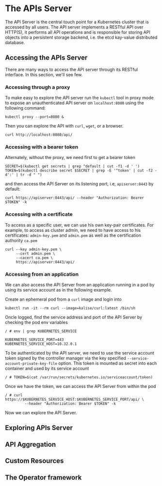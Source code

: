 # The APIs Server
The API Server is the central touch point for a Kubernetes cluster that is accessed by all users. The API server implements a RESTful API over HTTP(S), it performs all API operations and is responsible for storing API objects into a persistent storage backend, i.e. the etcd kay-value distributed database.

## Accessing the APIs Server
There are many ways to access the API server through its RESTful interface. In this section, we'll see few.

### Accessing through a proxy
To make easy to explore the API server run the ``kubectl`` tool in proxy mode to expose an unauthenticated API server on ``localhost:8080`` using the following command:

    kubectl proxy --port=8080 &

Then you can explore the API with ``curl``, ``wget``, or a browser.

    curl http://localhost:8080/api/

### Accessing with a bearer token
Alternately, without the proxy, we need first to get a bearer token

    SECRET=$(kubectl get secrets | grep ^default | cut -f1 -d ' ')
    TOKEN=$(kubectl describe secret $SECRET | grep -E '^token' | cut -f2 -d':' | tr -d " ")

and then access the API Server on its listening port, i.e, ``apiserver:8443`` by default:

    curl https://apiserver:8443/api/ --header "Authorization: Bearer $TOKEN" -k

### Accessing with a certificate
To access as a specific user, we can use his own key-pair certificates. For example, to access as cluster admin, we need to have access to his certificates: ``admin-key.pem`` and ``admin.pem`` as well as the certification authority ``ca.pem``

    curl --key admin-key.pem \
         --cert admin.pem \
         --cacert ca.pem \
         https://apiserver:8443/api/ 

### Accessing from an application
We can also access the API Server from an application running in a pod by using its service account as in the following example.

Create an ephemeral pod from a ``curl`` image and login into

    kubectl run -it --rm curl --image=kalise/curl:latest /bin/sh

Oncle logged, find the service address and port of the API Server by checking the pod env variables

    / # env | grep KUBERNETES_SERVICE

    KUBERNETES_SERVICE_PORT=443
    KUBERNETES_SERVICE_HOST=10.32.0.1

To be authenticated by the API server, we need to use the service account token signed by the controller manager via the key specified ``--service-account-private-key-file`` option. This token is mounted as secret into each container and used by its service account

    / # TOKEN=$(cat /var/run/secrets/kubernetes.io/serviceaccount/token)

Once we have the token, we can access the API Server from within the pod

    / # curl https://$KUBERNETES_SERVICE_HOST:$KUBERNETES_SERVICE_PORT/api/ \
             --header "Authorization: Bearer $TOKEN" -k

Now we can explore the API Server.

## Exploring APIs Server 

## API Aggregation

## Custom Resources

## The Operator framework

